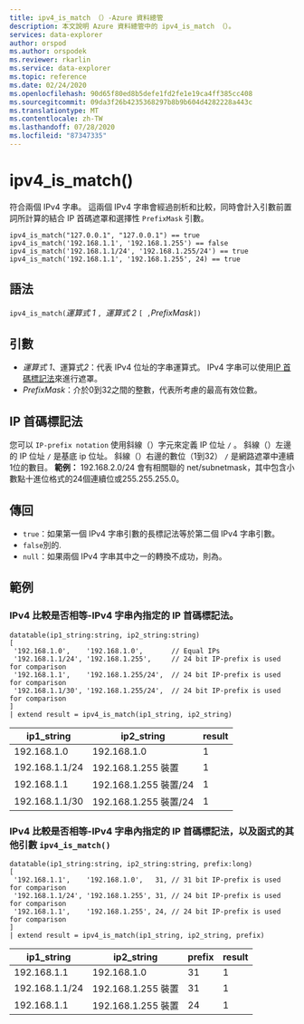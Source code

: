```yaml
---
title: ipv4_is_match （）-Azure 資料總管
description: 本文說明 Azure 資料總管中的 ipv4_is_match （）。
services: data-explorer
author: orspod
ms.author: orspodek
ms.reviewer: rkarlin
ms.service: data-explorer
ms.topic: reference
ms.date: 02/24/2020
ms.openlocfilehash: 90d65f80ed8b5defe1fd2fe1e19ca4ff385cc408
ms.sourcegitcommit: 09da3f26b4235368297b8b9b604d4282228a443c
ms.translationtype: MT
ms.contentlocale: zh-TW
ms.lasthandoff: 07/28/2020
ms.locfileid: "87347335"
---
```

# <a name="ipv4_is_match"></a>ipv4_is_match()

符合兩個 IPv4 字串。 這兩個 IPv4 字串會經過剖析和比較，同時會計入引數前置詞所計算的結合 IP 首碼遮罩和選擇性 `PrefixMask` 引數。

```kusto
ipv4_is_match("127.0.0.1", "127.0.0.1") == true
ipv4_is_match('192.168.1.1', '192.168.1.255') == false
ipv4_is_match('192.168.1.1/24', '192.168.1.255/24') == true
ipv4_is_match('192.168.1.1', '192.168.1.255', 24) == true
```

## <a name="syntax"></a>語法

`ipv4_is_match(`*運算式 1* `, `*運算式 2* `[ ,`*PrefixMask*`])`

## <a name="arguments"></a>引數

* *運算式 1*、運算式*2*：代表 IPv4 位址的字串運算式。 IPv4 字串可以使用[IP 首碼標記法](#ip-prefix-notation)來進行遮罩。
* *PrefixMask*：介於0到32之間的整數，代表所考慮的最高有效位數。

## <a name="ip-prefix-notation"></a>IP 首碼標記法

您可以 `IP-prefix notation` 使用斜線（）字元來定義 IP 位址 `/` 。 斜線（）左邊的 IP 位址 `/` 是基底 ip 位址。 斜線（）右邊的數位（1到32） `/` 是網路遮罩中連續1位的數目。 
**範例：** 192.168.2.0/24 會有相關聯的 net/subnetmask，其中包含小數點十進位格式的24個連續位或255.255.255.0。

## <a name="returns"></a>傳回

* `true`：如果第一個 IPv4 字串引數的長標記法等於第二個 IPv4 字串引數。
*  `false`別的.
* `null`：如果兩個 IPv4 字串其中之一的轉換不成功，則為。

## <a name="examples"></a>範例

### <a name="ipv4-comparison-equality---ip-prefix-notation-specified-inside-the-ipv4-strings"></a>IPv4 比較是否相等-IPv4 字串內指定的 IP 首碼標記法。

<!-- csl: https://help.kusto.windows.net/Samples -->
```kusto
datatable(ip1_string:string, ip2_string:string)
[
 '192.168.1.0',    '192.168.1.0',       // Equal IPs
 '192.168.1.1/24', '192.168.1.255',     // 24 bit IP-prefix is used for comparison
 '192.168.1.1',    '192.168.1.255/24',  // 24 bit IP-prefix is used for comparison
 '192.168.1.1/30', '192.168.1.255/24',  // 24 bit IP-prefix is used for comparison
]
| extend result = ipv4_is_match(ip1_string, ip2_string)
```

|ip1_string|ip2_string|result|
|---|---|---|
|192.168.1.0|192.168.1.0|1|
|192.168.1.1/24|192.168.1.255 裝置|1|
|192.168.1.1|192.168.1.255 裝置/24|1|
|192.168.1.1/30|192.168.1.255 裝置/24|1|

### <a name="ipv4-comparison-equality---ip-prefix-notation-specified-inside-the-ipv4-strings-and-an-additional-argument-of-the-ipv4_is_match-function"></a>IPv4 比較是否相等-IPv4 字串內指定的 IP 首碼標記法，以及函式的其他引數 `ipv4_is_match()`

<!-- csl: https://help.kusto.windows.net/Samples -->
```kusto
datatable(ip1_string:string, ip2_string:string, prefix:long)
[
 '192.168.1.1',    '192.168.1.0',   31, // 31 bit IP-prefix is used for comparison
 '192.168.1.1/24', '192.168.1.255', 31, // 24 bit IP-prefix is used for comparison
 '192.168.1.1',    '192.168.1.255', 24, // 24 bit IP-prefix is used for comparison
]
| extend result = ipv4_is_match(ip1_string, ip2_string, prefix)
```

|ip1_string|ip2_string|prefix|result|
|---|---|---|---|
|192.168.1.1|192.168.1.0|31|1|
|192.168.1.1/24|192.168.1.255 裝置|31|1|
|192.168.1.1|192.168.1.255 裝置|24|1|
